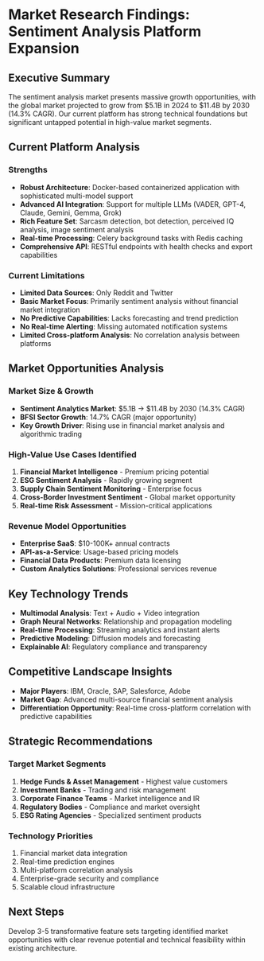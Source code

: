 # Market Research Findings: Sentiment Analysis Platform Expansion

## Executive Summary

The sentiment analysis market presents massive growth opportunities, with the global market projected to grow from $5.1B in 2024 to $11.4B by 2030 (14.3% CAGR). Our current platform has strong technical foundations but significant untapped potential in high-value market segments.

## Current Platform Analysis

### Strengths
- **Robust Architecture**: Docker-based containerized application with sophisticated multi-model support
- **Advanced AI Integration**: Support for multiple LLMs (VADER, GPT-4, Claude, Gemini, Gemma, Grok)
- **Rich Feature Set**: Sarcasm detection, bot detection, perceived IQ analysis, image sentiment analysis
- **Real-time Processing**: Celery background tasks with Redis caching
- **Comprehensive API**: RESTful endpoints with health checks and export capabilities

### Current Limitations
- **Limited Data Sources**: Only Reddit and Twitter
- **Basic Market Focus**: Primarily sentiment analysis without financial market integration
- **No Predictive Capabilities**: Lacks forecasting and trend prediction
- **No Real-time Alerting**: Missing automated notification systems
- **Limited Cross-platform Analysis**: No correlation analysis between platforms

## Market Opportunities Analysis

### Market Size & Growth
- **Sentiment Analytics Market**: $5.1B → $11.4B by 2030 (14.3% CAGR)
- **BFSI Sector Growth**: 14.7% CAGR (major opportunity)
- **Key Growth Driver**: Rising use in financial market analysis and algorithmic trading

### High-Value Use Cases Identified
1. **Financial Market Intelligence** - Premium pricing potential
2. **ESG Sentiment Analysis** - Rapidly growing segment
3. **Supply Chain Sentiment Monitoring** - Enterprise focus
4. **Cross-Border Investment Sentiment** - Global market opportunity
5. **Real-time Risk Assessment** - Mission-critical applications

### Revenue Model Opportunities
- **Enterprise SaaS**: $10-100K+ annual contracts
- **API-as-a-Service**: Usage-based pricing models
- **Financial Data Products**: Premium data licensing
- **Custom Analytics Solutions**: Professional services revenue

## Key Technology Trends
- **Multimodal Analysis**: Text + Audio + Video integration
- **Graph Neural Networks**: Relationship and propagation modeling
- **Real-time Processing**: Streaming analytics and instant alerts
- **Predictive Modeling**: Diffusion models and forecasting
- **Explainable AI**: Regulatory compliance and transparency

## Competitive Landscape Insights
- **Major Players**: IBM, Oracle, SAP, Salesforce, Adobe
- **Market Gap**: Advanced multi-source financial sentiment analysis
- **Differentiation Opportunity**: Real-time cross-platform correlation with predictive capabilities

## Strategic Recommendations

### Target Market Segments
1. **Hedge Funds & Asset Management** - Highest value customers
2. **Investment Banks** - Trading and risk management
3. **Corporate Finance Teams** - Market intelligence and IR
4. **Regulatory Bodies** - Compliance and market oversight
5. **ESG Rating Agencies** - Specialized sentiment products

### Technology Priorities
1. Financial market data integration
2. Real-time prediction engines
3. Multi-platform correlation analysis
4. Enterprise-grade security and compliance
5. Scalable cloud infrastructure

## Next Steps
Develop 3-5 transformative feature sets targeting identified market opportunities with clear revenue potential and technical feasibility within existing architecture.